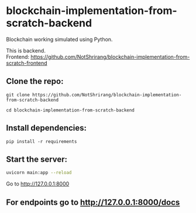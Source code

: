 # blockchain-implementation-from-scratch-backend
Blockchain working simulated using Python.

This is backend.<br>
Frontend: https://github.com/NotShrirang/blockchain-implementation-from-scratch-frontend

## Clone the repo:
```
git clone https://github.com/NotShrirang/blockchain-implementation-from-scratch-backend
```
```
cd blockchain-implementation-from-scratch-backend
```

## Install dependencies:
```
pip install -r requirements
```

## Start the server:
```bash
uvicorn main:app --reload
```
Go to http://127.0.0.1:8000

## For endpoints go to http://127.0.0.1:8000/docs
